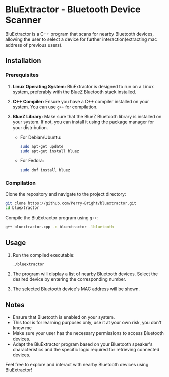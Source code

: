 # BluExtractor - Bluetooth Device Scanner

BluExtractor is a C++ program that scans for nearby Bluetooth devices, allowing the user to select a device for further interaction(extracting mac address of previous users).

## Installation

### Prerequisites

1. **Linux Operating System:** BluExtractor is designed to run on a Linux system, preferably with the BlueZ Bluetooth stack installed.

2. **C++ Compiler:** Ensure you have a C++ compiler installed on your system. You can use `g++` for compilation.

3. **BlueZ Library:** Make sure that the BlueZ Bluetooth library is installed on your system. If not, you can install it using the package manager for your distribution.

   - For Debian/Ubuntu:

     ```bash
     sudo apt-get update
     sudo apt-get install bluez
     ```

   - For Fedora:

     ```bash
     sudo dnf install bluez
     ```

### Compilation

Clone the repository and navigate to the project directory:

```bash
git clone https://github.com/Perry-Bright/bluextractor.git
cd bluextractor
```

Compile the BluExtractor program using `g++`:

```bash
g++ bluextractor.cpp -o bluextractor -lbluetooth
```

## Usage

1. Run the compiled executable:

    ```bash
    ./bluextractor
    ```

2. The program will display a list of nearby Bluetooth devices. Select the desired device by entering the corresponding number.

3. The selected Bluetooth device's MAC address will be shown.

## Notes

- Ensure that Bluetooth is enabled on your system.
- This tool is for learning purposes only, use it at your own risk, you don't know me
- Make sure your user has the necessary permissions to access Bluetooth devices.
- Adapt the BluExtractor program based on your Bluetooth speaker's characteristics and the specific logic required for retrieving connected devices.

Feel free to explore and interact with nearby Bluetooth devices using BluExtractor!
```
